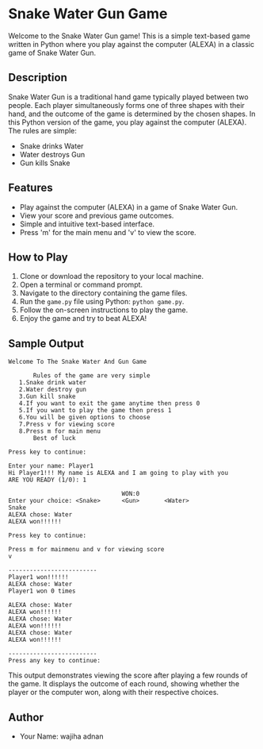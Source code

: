 Snake Water Gun Game
====================

Welcome to the Snake Water Gun game! This is a simple text-based game written in Python where you play against the computer (ALEXA) in a classic game of Snake Water Gun.

Description
-----------

Snake Water Gun is a traditional hand game typically played between two people. Each player simultaneously forms one of three shapes with their hand, and the outcome of the game is determined by the chosen shapes. In this Python version of the game, you play against the computer (ALEXA). The rules are simple:
- Snake drinks Water
- Water destroys Gun
- Gun kills Snake

Features
--------

- Play against the computer (ALEXA) in a game of Snake Water Gun.
- View your score and previous game outcomes.
- Simple and intuitive text-based interface.
- Press 'm' for the main menu and 'v' to view the score.

How to Play
-----------

1. Clone or download the repository to your local machine.
2. Open a terminal or command prompt.
3. Navigate to the directory containing the game files.
4. Run the `game.py` file using Python: `python game.py`.
5. Follow the on-screen instructions to play the game.
6. Enjoy the game and try to beat ALEXA!

Sample Output
-------------
```
Welcome To The Snake Water And Gun Game

       Rules of the game are very simple
   1.Snake drink water
   2.Water destroy gun
   3.Gun kill snake
   4.If you want to exit the game anytime then press 0
   5.If you want to play the game then press 1
   6.You will be given options to choose 
   7.Press v for viewing score
   8.Press m for main menu
       Best of luck

Press key to continue:

Enter your name: Player1
Hi Player1!!! My name is ALEXA and I am going to play with you
ARE YOU READY (1/0): 1

                                WON:0
Enter your choice: <Snake>      <Gun>       <Water>
Snake
ALEXA chose: Water
ALEXA won!!!!!!

Press key to continue:

Press m for mainmenu and v for viewing score
v

-------------------------
Player1 won!!!!!!
ALEXA chose: Water
Player1 won 0 times 

ALEXA chose: Water
ALEXA won!!!!!!
ALEXA chose: Water
ALEXA won!!!!!!
ALEXA chose: Water
ALEXA won!!!!!!

-------------------------
Press any key to continue:
```

This output demonstrates viewing the score after playing a few rounds of the game. It displays the outcome of each round, showing whether the player or the computer won, along with their respective choices.

Author
------

- Your Name: wajiha adnan
 

